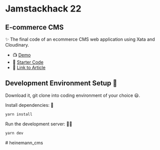 # Jamstackhack 22

## E-commerce CMS

✨ The final code of an ecommerce CMS web application using Xata and Cloudinary.

- 📺 [Demo](https://jamstackhack-22.netlify.app)
- 🔦 [Starter Code](https://github.com/giridhar7632/ecommerce-cms-starter)
- 📝 [Link to Article](https://dev.to/hackmamba/how-to-build-a-full-stack-content-management-system-using-nextjs-xata-and-cloudinary-iaa)

## Development Environment Setup 🚀

Download it, git clone into coding environment of your choice 😃.

Install dependencies: 🔽

```bash
yarn install
```

Run the development server: 👨‍💻

```bash
yarn dev
```
#   h e i n e m a n n _ c m s  
 